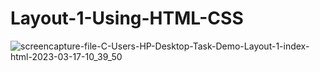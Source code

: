# Layout-1-Using-HTML-CSS

![screencapture-file-C-Users-HP-Desktop-Task-Demo-Layout-1-index-html-2023-03-17-10_39_50](https://user-images.githubusercontent.com/121854997/225817948-a95fe364-c805-4ab9-8a8a-50d3eb664f90.png)
